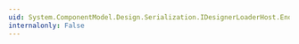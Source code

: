 ```yaml
---
uid: System.ComponentModel.Design.Serialization.IDesignerLoaderHost.EndLoad(System.String,System.Boolean,System.Collections.ICollection)
internalonly: False
---
```

